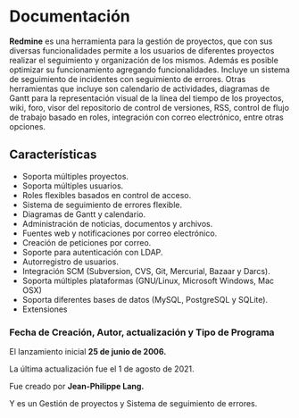 # Documentación

**Redmine** es una herramienta para la gestión de proyectos, que con sus diversas funcionalidades permite a los usuarios de diferentes proyectos realizar el seguimiento y organización de los mismos.
Además es posible optimizar su funcionamiento agregando funcionalidades. Incluye un sistema de seguimiento de incidentes con seguimiento de errores. 
Otras herramientas que incluye son calendario de actividades, diagramas de Gantt para la representación visual de la línea del tiempo de los proyectos, wiki, foro, visor del repositorio de control de versiones, RSS, control de flujo de trabajo basado en roles, integración con correo electrónico, entre otras opciones.

## Características
   -  Soporta múltiples proyectos.
   -  Soporta múltiples usuarios.
   -  Roles flexibles basados en control de acceso.
   -  Sistema de seguimiento de errores flexible.
   -  Diagramas de Gantt y calendario.
   -  Administración de noticias, documentos y archivos.
   -  Fuentes web y notificaciones por correo electrónico.
   -  Creación de peticiones por correo.
   -  Soporte para autenticación con LDAP.
   -  Autorregistro de usuarios.
   -  Integración SCM (Subversion, CVS, Git, Mercurial, Bazaar y Darcs).
   -  Soporta múltiples plataformas (GNU/Linux, Microsoft Windows, Mac OSX)
   -  Soporta diferentes bases de datos (MySQL, PostgreSQL y SQLite).
   -  Extensiones

### Fecha de Creación, Autor, actualización y Tipo de Programa
El lanzamiento inicial **25 de junio de 2006.**

La última actualización fue el 1 de agosto de 2021.

Fue creado por **Jean-Philippe Lang.**

Y es un Gestión de proyectos y Sistema de seguimiento de errores.

